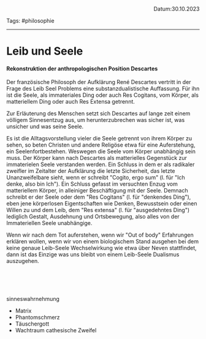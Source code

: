 <p align="right">Datum:30.10.2023</p>

Tags: #philosophie 

---

# Leib und Seele

#### Rekonstruktion der anthropologischen Position Descartes

Der französische Philosoph der Aufklärung René Descartes vertritt in der Frage des Leib Seel Problems eine substanzdualistische Auffassung. Für ihn ist die Seele, als immateriales Ding oder auch Res Cogitans, vom Körper, als matteriellem Ding oder auch Res Extensa getrennt. 

Zur Erläuterung des Menschen setzt sich Descartes auf lange zeit einem völligem Sinnesentzug aus, um herunterzubrechen was sicher ist, was unsicher und was seine Seele.

Es ist die Alltagsvorstellung vieler die Seele getrennt von ihrem Körper zu sehen, so beten Christen und andere Religöse etwa für eine Auferstehung, ein Seelenfortbestehen. Weswegen die Seele vom Körper unabhängig sein muss. 
Der Körper kann nach Descartes als matterielles Gegenstück zur immaterielen Seele verstanden werden. 
Ein Schluss in dem er als radikaler zweifler im Zeitalter der Aufklärung die letzte Sicherheit, das letzte Unanzweifelbare sieht, wenn er schreibt "Cogito, ergo sum" (l. für "Ich denke, also bin Ich"). 
Ein Schluss gefasst im versuchten Enzug vom matteriellem Körper, in alleiniger Beschäftigung mit der Seele.
Demnach schreibt er der Seele oder dem "Res Cogitans" (l. für "denkendes Ding"), eben jene körperlosen Eigentschaften wie Denken, Bewusstsein oder einen Willen zu und dem Leib, dem "Res extensa" (l. für "ausgedehntes Ding") lediglich Gestalt, Ausdehnung und Ortsbewegung, also alles von der Immateriellen Seele unabhängige.

Wenn wir nach dem Tot auferstehen, wenn wir "Out of body" Erfahrungen erklären wollen, wenn wir von einem biologischem Stand ausgehen bei dem keine genaue Leib-Seele Wechselwirkung wie etwa über Neven stattfindet, dann ist das Einzige was uns bleibt von einem Leib-Seele Dualismus auszugehen.


<br><br><br><br>
sinneswahrnehmung
- Matrix
- Phantomschmerz
- Täuschergott
- Wachtraum
cathesische Zweifel
